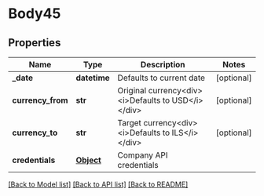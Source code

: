 # Body45

## Properties
Name | Type | Description | Notes
------------ | ------------- | ------------- | -------------
**_date** | **datetime** | Defaults to current date | [optional] 
**currency_from** | **str** | Original currency&lt;div&gt;&lt;i&gt;Defaults to USD&lt;/i&gt;&lt;/div&gt; | [optional] 
**currency_to** | **str** | Target currency&lt;div&gt;&lt;i&gt;Defaults to ILS&lt;/i&gt;&lt;/div&gt; | [optional] 
**credentials** | [**Object**](Object.md) | Company API credentials | 

[[Back to Model list]](../README.md#documentation-for-models) [[Back to API list]](../README.md#documentation-for-api-endpoints) [[Back to README]](../README.md)

